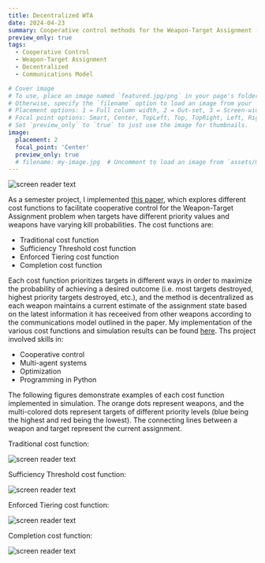```yaml
---
title: Decentralized WTA
date: 2024-04-23
summary: Cooperative control methods for the Weapon-Target Assignment (WTA) problem
preview_only: true
tags:
  - Cooperative Control
  - Weapon-Target Assignment
  - Decentralized
  - Communications Model

# Cover image
# To use, place an image named `featured.jpg/png` in your page's folder.
# Otherwise, specify the `filename` option to load an image from your `assets/media/` folder.
# Placement options: 1 = Full column width, 2 = Out-set, 3 = Screen-width
# Focal point options: Smart, Center, TopLeft, Top, TopRight, Left, Right, BottomLeft, Bottom, BottomRight
# Set `preview_only` to `true` to just use the image for thumbnails.
image:
  placement: 2
  focal_point: 'Center'
  preview_only: true
  # filename: my-image.jpg  # Uncomment to load an image from `assets/media/` instead.
---
```


![screen reader text](featured.gif)

As a semester project, I implemented [this paper](https://arc.aiaa.org/doi/abs/10.2514/1.G001752), which explores different cost functions to facilitate cooperative control for the Weapon-Target Assignment problem when targets have different priority values and weapons have varying kill probabilities. The cost functions are:

- Traditional cost function
- Sufficiency Threshold cost function
- Enforced Tiering cost function
- Completion cost function

Each cost function prioritizes targets in different ways in order to maximize the probability of achieving a desired outcome (i.e. most targets destroyed, highest priority targets destroyed, etc.), and the method is decentralized as each weapon maintains a current estimate of the assignment state based on the latest information it has receeived from other weapons according to the communications model outlined in the paper. My implementation of the various cost functions and simulation results can be found [here](https://github.com/lshums16/multiagent_WTA). Ths project involved skills in:

- Cooperative control
- Multi-agent systems
- Optimization
- Programming in Python

The following figures demonstrate examples of each cost function implemented in simulation. The orange dots represent weapons, and the multi-colored dots represent targets of different priority levels (blue being the highest and red being the lowest). The connecting lines between a weapon and target represent the current assignment.

Traditional cost function:

![screen reader text](trad.gif)

Sufficiency Threshold cost function:

![screen reader text](st.gif)

Enforced Tiering cost function:

![screen reader text](tiered.gif)

Completion cost function:

![screen reader text](completion.gif)




